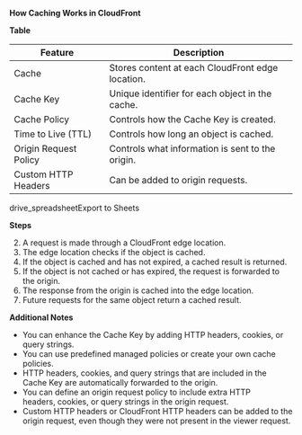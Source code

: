 **How Caching Works in CloudFront**

**Table**

|Feature|Description|
|---|---|
|Cache|Stores content at each CloudFront edge location.|
|Cache Key|Unique identifier for each object in the cache.|
|Cache Policy|Controls how the Cache Key is created.|
|Time to Live (TTL)|Controls how long an object is cached.|
|Origin Request Policy|Controls what information is sent to the origin.|
|Custom HTTP Headers|Can be added to origin requests.|

drive_spreadsheetExport to Sheets

**Steps**

2. A request is made through a CloudFront edge location.
4. The edge location checks if the object is cached.
6. If the object is cached and has not expired, a cached result is returned.
8. If the object is not cached or has expired, the request is forwarded to the origin.
10. The response from the origin is cached into the edge location.
12. Future requests for the same object return a cached result.

**Additional Notes**

- You can enhance the Cache Key by adding HTTP headers, cookies, or query strings.
- You can use predefined managed policies or create your own cache policies.
- HTTP headers, cookies, and query strings that are included in the Cache Key are automatically forwarded to the origin.
- You can define an origin request policy to include extra HTTP headers, cookies, or query strings in the origin request.
- Custom HTTP headers or CloudFront HTTP headers can be added to the origin request, even though they were not present in the viewer request.